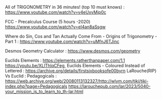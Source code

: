 All of TRIGONOMETRY in 36 minutes! (top 10 must knows) :
https://www.youtube.com/watch?v=v4eUxyMip0c

FCC - Precalculus Course (5 hours -2020)
https://www.youtube.com/watch?v=eI4an8aSsgw

Where do Sin, Cos and Tan Actually Come From - Origins of Trigonometry - Part 1 :
https://www.youtube.com/watch?v=uMfnJ6TJinc

Desmos Geometry Calculator :
https://www.desmos.com/geometry

Euclids Elements :
https://elements.ratherthanpaper.com/1.1  
https://youtu.be/XLlThlqCFeg 
Euclids Elements - Coloured Instead of Lettered : 
https://archive.org/details/firstsixbooksofe00byrn
LaRouche(RIP) Vs Euclid : Pedagogicals : 
https://web.archive.org/web/20080113132327/http://wlym.com/tiki/tiki-index.php?page=Pedagogicals
https://larouchepub.com/lar/2023/5040-your_mission_is_to_learn_to_th-lar.html